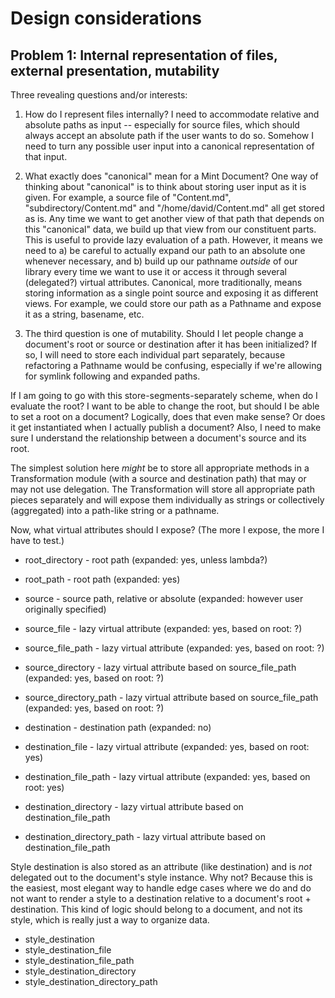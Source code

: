 Design considerations
=====================

Problem 1: Internal representation of files, external presentation, mutability
------------------------------------------------------------------------------

Three revealing questions and/or interests:

1. How do I represent files internally? I need to accommodate relative
   and absolute paths as input -- especially for source files, which
   should always accept an absolute path if the user wants to do so. Somehow
   I need to turn any possible user input into a canonical representation
   of that input.
   
2. What exactly does "canonical" mean for a Mint Document? One way of thinking
   about "canonical" is to think about storing user input as it is given.
   For example, a source file of "Content.md", "subdirectory/Content.md"
   and "/home/david/Content.md" all get stored as is. Any time we want to
   get another view of that path that depends on this "canonical" data,
   we build up that view from our constituent parts. This is useful to
   provide lazy evaluation of a path. However, it means we need to a) be
   careful to actually expand our path to an absolute one whenever necessary,
   and b) build up our pathname *outside* of our library every time we
   want to use it or access it through several (delegated?) virtual
   attributes. Canonical, more traditionally, means storing information
   as a single point source and exposing it as different views. For example,
   we could store our path as a Pathname and expose it as a string, basename,
   etc.

3. The third question is one of mutability. Should I let people change a
   document's root or source or destination after it has been initialized? If so,
   I will need to store each individual part separately, because refactoring
   a Pathname would be confusing, especially if we're allowing for symlink
   following and expanded paths.

If I am going to go with this store-segments-separately scheme, when do I
evaluate the root? I want to be able to change the root, but should I be
able to set a root on a document? Logically, does that even make sense? Or
does it get instantiated when I actually publish a document? Also, I need to
make sure I understand the relationship between a document's source and its root.

The simplest solution here *might* be to store all appropriate methods in
a Transformation module (with a source and destination path) that may 
or may not use delegation. The Transformation will store all appropriate
path pieces separately and will expose them individually as strings or
collectively (aggregated) into a path-like string or a pathname.

Now, what virtual attributes should I expose? (The more I expose, the more
I have to test.)

- root_directory              - root path (expanded: yes, unless lambda?)
- root_path                   - root path (expanded: yes)

- source                      - source path, relative or absolute 
                                (expanded: however user originally specified)
- source_file                 - lazy virtual attribute (expanded: yes, 
                                based on root: ?)
- source_file_path            - lazy virtual attribute (expanded: yes, 
                                based on root: ?)
- source_directory            - lazy virtual attribute based on source_file_path
                                (expanded: yes, based on root: ?)
- source_directory_path       - lazy virtual attribute based on source_file_path
                                (expanded: yes, based on root: ?)

- destination                 - destination path (expanded: no)
- destination_file            - lazy virtual attribute 
                                (expanded: yes, based on root: yes)
- destination_file_path       - lazy virtual attribute
                                (expanded: yes, based on root: yes)
- destination_directory       - lazy virtual attribute based on
                                destination_file_path
- destination_directory_path  - lazy virtual attribute based on
                                destination_file_path

Style destination is also stored as an attribute (like destination) and
is *not* delegated out to the document's style instance. Why not? Because
this is the easiest, most elegant way to handle edge cases where we do and
do not want to render a style to a destination relative to a document's root + destination. This kind of logic should belong to a document, and not its
style, which is really just a way to organize data.

- style_destination
- style_destination_file
- style_destination_file_path
- style_destination_directory
- style_destination_directory_path
